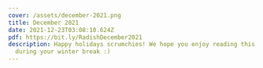 ```yaml
---
cover: /assets/december-2021.png
title: December 2021
date: 2021-12-23T03:08:10.624Z
pdf: https://bit.ly/RadishDecember2021
description: Happy holidays scrumchies! We hope you enjoy reading this issue
  during your winter break :)
---
```

